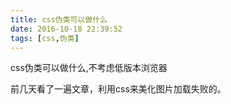 ```yaml
---
title: css伪类可以做什么
date: 2016-10-18 22:39:52
tags: [css,伪类]
---
```

css伪类可以做什么,不考虑低版本浏览器

<!--more-->

前几天看了一遍文章，利用css来美化图片加载失败的。